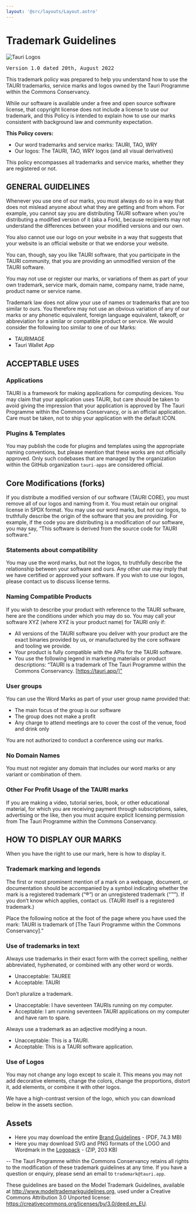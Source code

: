 ```yaml
---
layout: '@src/layouts/Layout.astro'
---
```


# Trademark Guidelines

![Tauri Logos](/img/tauri-trademark-page.jpg)

<pre>Version 1.0 dated 20th, August 2022</pre>

This trademark policy was prepared to help you understand how to use the TAURI trademarks, service marks and logos owned by the Tauri Programme within the Commons Conservancy.  

While our software is available under a free and open source software license, that copyright license does not include a license to use our trademark, and this Policy is intended to explain how to use our marks consistent with background law and community expectation.

**This Policy covers:**
- Our word trademarks and service marks: TAURI, TAO, WRY
- Our logos: The TAURI, TAO, WRY logos (and all visual derivatives)

This policy encompasses all trademarks and service marks, whether they are registered or not.

## GENERAL GUIDELINES
Whenever you use one of our marks, you must always do so in a way that does not mislead anyone about what they are getting and from whom. For example, you cannot say you are distributing TAURI software when you’re distributing a modified version of it (aka a Fork), because recipients may not understand the differences between your modified versions and our own.

You also cannot use our logo on your website in a way that suggests that your website is an official website or that we endorse your website. 

You can, though, say you like TAURI software, that you participate in the TAURI community, that you are providing an unmodified version of the TAURI software.

You may not use or register our marks, or variations of them as part of your own trademark, service mark, domain name, company name, trade name, product name or service name.

Trademark law does not allow your use of names or trademarks that are too similar to ours. You therefore may not use an obvious variation of any of our marks or any phonetic equivalent, foreign language equivalent, takeoff, or abbreviation for a similar or compatible product or service. We would consider the following too similar to one of our Marks:

- TAURIMAGE
- Tauri Wallet App

## ACCEPTABLE USES

### Applications
TAURI is a framework for making applications for computing devices. You may claim that your application uses TAURI, but care should be taken to avoid giving the impression that your application is approved by The Tauri Programme within the Commons Conservancy, or is an official application. Care must be taken, not to ship your application with the default ICON.

### Plugins & Templates
You may publish the code for plugins and templates using the appropriate naming conventions, but please mention that these works are not officially approved. Only such codebases that are managed by the organization within the GitHub organization `tauri-apps` are considered official.

## Core Modifications (forks)
If you distribute a modified version of our software (TAURI CORE), you must remove all of our logos and naming from it. You must retain our original license in SPDX format. You may use our word marks, but not our logos, to truthfully describe the origin of the software that you are providing. For example, if the code you are distributing is a modification of our software, you may say, “This software is derived from the source code for TAURI software.”

### Statements about compatibility
You may use the word marks, but not the logos, to truthfully describe the relationship between your software and ours. Any other use may imply that we have certified or approved your software. If you wish to use our logos, please contact us to discuss license terms.

### Naming Compatible Products 
If you wish to describe your product with reference to the TAURI software, here are the conditions under which you may do so. You may call your software XYZ (where XYZ is your product name) for TAURI only if:

- All versions of the TAURI software you deliver with your product are the exact binaries provided by us, or manufactured by the core software and tooling we provide.
- Your product is fully compatible with the APIs for the TAURI software.
- You use the following legend in marketing materials or product descriptions: “TAURI is a trademark of The Tauri Programme within the Commons Conservancy. [https://tauri.app/]”

### User groups
You can use the Word Marks as part of your user group name provided that:

- The main focus of the group is our software
- The group does not make a profit
- Any charge to attend meetings are to cover the cost of the venue, food and drink only

You are not authorized to conduct a conference using our marks.

### No Domain Names
You must not register any domain that includes our word marks or any variant or combination of them.

### Other For Profit Usage of the TAURI marks
If you are making a video, tutorial series, book, or other educational material, for which you are receiving payment through subscriptions, sales, advertising or the like, then you must acquire explicit licensing permission from The Tauri Programme within the Commons Conservancy.

## HOW TO DISPLAY OUR MARKS
When you have the right to use our mark, here is how to display it. 

### Trademark marking and legends
The first or most prominent mention of a mark on a webpage, document, or documentation should be accompanied by a symbol indicating whether the mark is a registered trademark (“®”) or an unregistered trademark (“™”). If you don’t know which applies, contact us. (TAURI itself is a registered trademark.)

Place the following notice at the foot of the page where you have used the mark: TAURI is trademark of [The Tauri Programme within the Commons Conservancy].”

### Use of trademarks in text
Always use trademarks in their exact form with the correct spelling, neither abbreviated, hyphenated, or combined with any other word or words.
- Unacceptable: TAUREE
- Acceptable: TAURI

Don’t pluralize a trademark.
- Unacceptable: I have seventeen TAURIs running on my computer.
- Acceptable: I am running seventeen TAURI applications on my computer and have ram to spare.

Always use a trademark as an adjective modifying a noun. 
- Unacceptable: This is a TAURI. 
- Acceptable: This is a TAURI software application.

### Use of Logos
You may not change any logo except to scale it. This means you may not add decorative elements, change the colors, change the proportions, distort it, add elements, or combine it with other logos.

We have a high-contrast version of the logo, which you can download below in the assets section.

## Assets
- Here you may download the entire [Brand Guidelines](/img/Brand_Guidelines.pdf) - (PDF, 74.3 MB)
- Here you may download SVG and PNG formats of the LOGO and Wordmark in the [Logopack](/img/TAURI_LOGOPACK.zip) - (ZIP, 203 KB)

--
The Tauri Programme within the Commons Conservancy retains all rights to the modification of these trademark guidelines at any time. If you have a question or enquiry, please send an email to `trademark@tauri.app`.


These guidelines are based on the Model Trademark Guidelines, available at http://www.modeltrademarkguidelines.org, used under a Creative Commons Attribution 3.0 Unported license: https://creativecommons.org/licenses/by/3.0/deed.en_EU. 